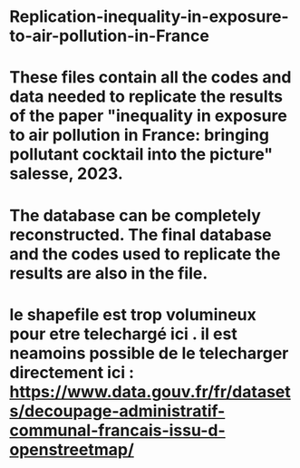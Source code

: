 # Replication-inequality-in-exposure-to-air-pollution-in-France

# These files contain all the codes and data needed to replicate the results of the paper "inequality in exposure to air pollution in France: bringing pollutant cocktail into the picture" salesse, 2023.

# The database can be completely reconstructed. The final database and the codes used to replicate the results are also in the file.

# le shapefile est trop volumineux pour etre telechargé ici . il est neamoins possible de le telecharger directement ici : https://www.data.gouv.fr/fr/datasets/decoupage-administratif-communal-francais-issu-d-openstreetmap/


